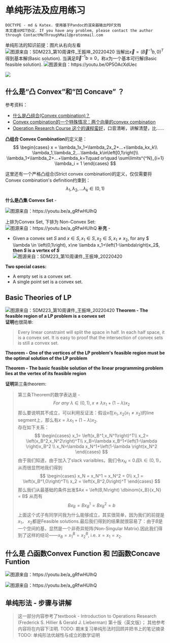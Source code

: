 # 单纯形法及应用练习
````
DOCTYPE - md & Katex. 使用基于Pandoc的渲染器输出PDF文档
本文遵从MIT协议. If you have any problem, please contact the author through ContactMeThroughMail@protonmail.com
````

单纯形法的知识前提：图片从右向左看
![](source/img/Basic%20Feasible%20solution%20基本可行解%20说明.png '图源来自：SDM223_第10周课件_王振坤_20220420')
当解出$\vec x = \left(\vec B\mathop{{}}\nolimits^{{-1}}b,0\right)^T$得到基本解(Basic solution).
当满足$\vec B\mathop{{}}\nolimits^{{-1}}b\ge0$，称$x$为一个基本可行解(Basic feasible solution).
![](source/img/什么是基本可行解.png '图源来自：https://youtu.be/0P5OAcXdUec')

![](source/img/什么是基本可行解(Basic%20feasible%20solution).png)

## 什么是“凸 Convex”和“凹 Concave” ？
参考资料：
+ [什么是凸组合(Convex combination)？](https://zh.wikipedia.org/wiki/%E5%87%B8%E7%BB%84%E5%90%88)
+ [Convex combination的一个特殊情况：两个向量的convex combination](https://www.youtube.com/watch?v=qy9jB5ydxGo)
+ [Operation Research Course 这个的课程蛮好](https://www.youtube.com/watch?v=a_gRfwHUlhQ)，口音清晰，讲解清楚，比......

**凸组合 Convex Combination**的定义是：
$$
\begin{cases}
x = \lambda_1x_1+\lambda_2x_2+...+\lambda_kx_k\\
\lambda_1,\lambda_2,...\lambda_k\in\left[0,1\right]\\
\lambda_1+\lambda_2+...+\lambda_k=1\quad or\quad \sum\limits^{^N}_{i=1} \lambda_i = 1
\end{cases}
$$  

这里还有一个严格凸组合(Strict convex combination)的定义，仅仅需要将 Convex combination's definition约束到：
$$\lambda_1,\lambda_2,...\lambda_k\in\left(0,1\right)$$

**什么是凸集 Convex Set** - 

![](source/img/凸集的定义.png '图源来自：https://youtu.be/a_gRfwHUlhQ')

上排为Convex Set, 下排为 Non-Convex Set:
![](source/img/Convex%20Set%20示意.png '图源来自：https://youtu.be/a_gRfwHUlhQ')
**补充** -
+ Given a convex set $S$ and $x\in S, x_1\in S, x_2\in S, x_1\ne x_2$, for any $ \lambda \in \left(0,1\right), x\ne \lambda x_1+\left(1-\lambda\right)x_2$, **then $S$ is a vertex of $S$**
![](source/img/图示凸集合.png '图源来自：SDM223_第10周课件_王振坤_20220420')

**Two special cases:**
+ A empty set is a convex set.
+ A single point set is a convex set.

## Basic Theories of LP
![](source/img/Basic%20theories%20of%20LP.png '图源来自：SDM223_第10周课件_王振坤_20220420')
**Theorem - The feasible region of a LP problem is a convex set**  
**证明**也很简单: 
> Every linear constraint will split the space in half. In each half space, it is a convex set. It is easy to proof that the intersection of convex sets is still a convex set.

**Theorem - One of the vertices of the LP problem's feasible region must be the optimal solution of the LP problem**

**Theorem - The basic feasible solution of the linear programming problem lies at the vertex of its feasible region**

**证明**第三条theorem:  
>第三条Theorem的数学表达是 - $$ For\ any\ \lambda\in\left(0,1\right),x\ne\lambda x_1+\left(1-\lambda\right)x_2$$
那么要说明其不成立，可以利用反证法：假设$x$在$x_1,x_2$($x_1\ne x_2$)的line segment上，那么有$x = \lambda x_1+\left(1-\lambda\right)x_2$.  
存在如下关系：
$$
\begin{cases}
x_1= \left(x_B^1,x_N^1\right)^T\\
x_2= \left(x_B^2,x_N^2\right)^T\\
x_B=\lambda x_B^1+\left(1-\lambda \right)x_B^2 \\
x_N=\lambda x_N^1+\left(1-\lambda \right)x_N^2
\end{cases}
$$
由于我们知道，由于加入了slack varialbles，我们令$x_N = 0 且 \lambda\in\left(0,1\right)$，从而很显然地我们得到
$$
\begin{cases}
x_N = x_N^1 = x_N^2 = 0\\
x_1 = \left(x_B^1,0\right)^T\\
x_2 = \left(x_B^2,0\right)^T
\end{cases}
$$
那么我们从最基础的条件出发$Ax = \left(B,N\right) 	\dbinom{x_B}{x_N} = B$ 从而有
$$Bx_B = Bx_B^1 =Bx_B^2 = b $$
上面这个式子有同学问我为什么能够成立，其实很简单，因为我们的前提是$x_1，\ x_2$都是Feasible solutions.最后我们得到的结果就很容易了：由于$B$是一个空间的基，显然是一个非奇异矩阵(Non-Singular Matrix).因此我们得到了这样的结论——$x_B=x_1^B=x_2^B$, i.e. $x=x_1=x_2$.

## 什么是 凸函数Convex Function 和 凹函数Concave Funtion

![](source/img/Definition%20of%20Convex%20Function.png '图源来自：https://youtu.be/a_gRfwHUlhQ')

![](source/img/Definition%20of%20Concave%20Function.png '图源来自：https://youtu.be/a_gRfwHUlhQ')

## 单纯形法 - 步骤与讲解
>这一部分内容参考了textbook - Introduction to Operations Research (Frederick S. Hillier & Gerald J. Lieberman) 第十版（英文版）；
>其他参考内容将在内容下注明.
TODO: 期末复习单纯形法时回顾并把书上的笔记摘录
TODO: 单纯形法优越性与成立的数学证明








